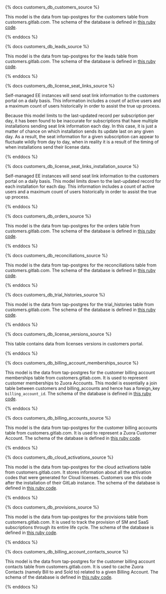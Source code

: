 {% docs customers_db_customers_source %}

This model is the data from tap-postgres for the customers table from customers.gitlab.com. The schema of the database is defined in [this ruby code](https://gitlab.com/gitlab-org/customers-gitlab-com/blob/master/db/schema.rb).

{% enddocs %}

{% docs customers_db_leads_source %}

This model is the data from tap-postgres for the leads table from customers.gitlab.com. The schema of the database is defined in [this ruby code](https://gitlab.com/gitlab-org/customers-gitlab-com/blob/master/db/schema.rb).

{% enddocs %}

{% docs customers_db_license_seat_links_source %}

Self-managed EE instances will send seat link information to the customers portal on a daily basis. This information includes a count of active users and a maximum count of users historically in order to assist the true up process.

Because this model limits to the last-updated record per subscription per day, it has been found to be inaccurate for subscriptions that have multiple installations sending seat
link information each day. In this case, it is just a matter of chance on which installation sends its update last on any given day. As a result, the seat information for a given
subscription can appear to fluctuate wildly from day to day, when in reality it is a result of the timing of when installations send their license data.

{% enddocs %}

{% docs customers_db_license_seat_links_installation_source %}

Self-managed EE instances will send seat link information to the customers portal on a daily basis. This model limits down to the last-updated record for each installation for each day. This information includes a count of active users and a maximum count of users historically in order to assist the true up process.

{% enddocs %}

{% docs customers_db_orders_source %}

This model is the data from tap-postgres for the orders table from customers.gitlab.com. The schema of the database is defined in [this ruby code](https://gitlab.com/gitlab-org/customers-gitlab-com/blob/master/db/schema.rb).

{% enddocs %}

{% docs customers_db_reconciliations_source %}

This model is the data from tap-postgres for the reconciliations table from customers.gitlab.com. The schema of the database is defined in [this ruby code](https://gitlab.com/gitlab-org/customers-gitlab-com/blob/master/db/schema.rb).

{% enddocs %}

{% docs customers_db_trial_histories_source %}

This model is the data from tap-postgres for the trial_histories table from customers.gitlab.com. The schema of the database is defined in [this ruby code](https://gitlab.com/gitlab-org/customers-gitlab-com/blob/master/db/schema.rb).

{% enddocs %}

{% docs customers_db_license_versions_source %}

This table contains data from licenses versions in customers portal.

{% enddocs %}

{% docs customers_db_billing_account_memberships_source %}

This model is the data from tap-postgres for the customer billing account memberships table from customers.gitlab.com. It is used to represent customer memberships to Zuora Accounts. This model is essentially a join table between customers and billing_accounts and hence has a foreign_key `billing_account_id`. The schema of the database is defined in [this ruby code](https://gitlab.com/gitlab-org/customers-gitlab-com/blob/master/db/schema.rb).

{% enddocs %}

{% docs customers_db_billing_accounts_source %}

This model is the data from tap-postgres for the customer billing accounts table from customers.gitlab.com. It is used to represent a Zuora Customer Account. The schema of the database is defined in [this ruby code](https://gitlab.com/gitlab-org/customers-gitlab-com/blob/master/db/schema.rb).

{% enddocs %}

{% docs customers_db_cloud_activations_source %}

This model is the data from tap-postgres for the cloud activations table from customers.gitlab.com. It stores information about all the activation codes that were generated for Cloud licenses. Customers use this code after the installation of their GitLab instance. The schema of the database is defined in [this ruby code](https://gitlab.com/gitlab-org/customers-gitlab-com/blob/master/db/schema.rb).

{% enddocs %}

{% docs customers_db_provisions_source %}

This model is the data from tap-postgres for the provisions table from customers.gitlab.com. It is used to track the provision of SM and SaaS subscriptions through its entire life cycle. The schema of the database is defined in [this ruby code](https://gitlab.com/gitlab-org/customers-gitlab-com/blob/master/db/schema.rb).

{% enddocs %}

{% docs customers_db_billing_account_contacts_source %}

This model is the data from tap-postgres for the customer billing account contacts table from customers.gitlab.com. It is used to cache Zuora Contacts (namely Bill to and Sold to) related to a given Billing Account. The schema of the database is defined in [this ruby code](https://gitlab.com/gitlab-org/customers-gitlab-com/blob/master/db/schema.rb).

{% enddocs %}

